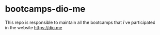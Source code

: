 # bootcamps-dio-me
This repo is responsible to maintain all the bootcamps that i´ve participated in the website https://dio.me
